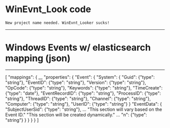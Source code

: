 # WinEvnt_Look code
    New project name needed. WinEvnt_Looker sucks!

------------------------------------
# Windows Events w/ elasticsearch mapping (json)
-----------------------------------------------

[
    "mappings": { __
        "properties": {
            "Event": {
                "System": {
                    "Guid": {"type": "string"},
                    "EventID": {"type": "string"},
                    "Version": {"type": "string"},
                    "OpCode": {"type": "string"},
                    "Keywords": {"type": "string"},
                    "TimeCreate": {"type": "date"},
                    "EventRecordID": {"type": "string"},
                    "ProcessID": {"type": "string"},
                    "ThreadID": {"type": "string"},
                    "Channel": {"type": "string"},
                    "Computer": {"type": "string"},
                    "UserID": {"type": "string"}
                }
                "EventData": {
                    "SubjectUserSid": {"type": "string"},
                    ...
                    "This section will vary based on the Event ID."
                    "This section will be created dynamically."
                    ...
                    "n": {"type": "string"}
                }
            }
        }
    }
]